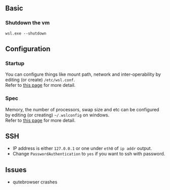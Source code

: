## Basic
### Shutdown the vm
`wsl.exe --shutdown`

## Configuration
### Startup
You can configure things like mount path, network and inter-operability by  
editing (or create) `/etc/wsl.conf`.  
Refer to [this page](https://docs.microsoft.com/en-us/windows/wsl/wsl-config#set-wsl-launch-settings) for more detail.

### Spec
Memory, the number of processors, swap size and etc can be configured by editing
(or creating) `~/.wslconfig` on windows.  
Refer to [this page](https://www.bleepingcomputer.com/news/microsoft/windows-10-wsl2-now-allows-you-to-configure-global-options/) for more detail.

## SSH
- IP address is either `127.0.0.1` or one under `eth0` of `ip addr` output.
- Change `PasswordAuthentication` to `yes` if you want to ssh with password.

## Issues
- qutebrowser crashes

